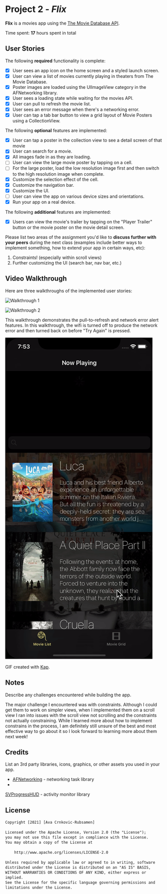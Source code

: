 # Project 2 - *Flix*

**Flix** is a movies app using the [The Movie Database API](http://docs.themoviedb.apiary.io/#).

Time spent: **17** hours spent in total

## User Stories

The following **required** functionality is complete:

- [X] User sees an app icon on the home screen and a styled launch screen.
- [X] User can view a list of movies currently playing in theaters from The Movie Database.
- [X] Poster images are loaded using the UIImageView category in the AFNetworking library.
- [X] User sees a loading state while waiting for the movies API.
- [X] User can pull to refresh the movie list.
- [X] User sees an error message when there's a networking error.
- [X] User can tap a tab bar button to view a grid layout of Movie Posters using a CollectionView.

The following **optional** features are implemented:

- [X] User can tap a poster in the collection view to see a detail screen of that movie
- [X] User can search for a movie.
- [X] All images fade in as they are loading.
- [ ] User can view the large movie poster by tapping on a cell.
- [ ] For the large poster, load the low resolution image first and then switch to the high resolution image when complete.
- [X] Customize the selection effect of the cell.
- [X] Customize the navigation bar.
- [X] Customize the UI.
- [ ] User can view the app on various device sizes and orientations.
- [X] Run your app on a real device.

The following **additional** features are implemented:

- [X] Users can view the movie's trailer by tapping on the "Player Trailer" button or the movie poster on the movie detail screen.

Please list two areas of the assignment you'd like to **discuss further with your peers** during the next class (examples include better ways to implement something, how to extend your app in certain ways, etc):

1. Constraints! (especially within scroll views)
2. Further customizing the UI (search bar, nav bar, etc.)

## Video Walkthrough

Here are three walkthroughs of the implemented user stories:

![Walkthrough 1](https://github.com/ava-cr/FBUFlix/blob/main/gifs/flix1.gif)

![Walkthrough 2](https://github.com/ava-cr/FBUFlix/blob/main/gifs/flix2.gif)

This walkthrough demonstrates the pull-to-refresh and network error alert features. In this walkthrough, the wifi is turned off to produce the network error and then turned back on before "Try Again" is pressed.

![Walkthrough 3](https://github.com/ava-cr/FBUFlix/blob/main/gifs/flix3.gif)

GIF created with [Kap](https://getkap.co/).

## Notes

Describe any challenges encountered while building the app.

The major challenge I encountered was with constraints. Although I could get them to work on simpler views, when I implemented them on a scroll view I ran into issues with the scroll view not scrolling and the constraints not actually constraining. While I learned more about how to implement constrains in the process, I am definitely still unsure of the best and most effective way to go about it so I look forward to learning more about them next week!

## Credits

List an 3rd party libraries, icons, graphics, or other assets you used in your app.

- [AFNetworking](https://github.com/AFNetworking/AFNetworking) - networking task library
-
[SVProgressHUD](https://github.com/SVProgressHUD/SVProgressHUD) - activity monitor library

## License

    Copyright [2021] [Ava Crnkovic-Rubsamen]

    Licensed under the Apache License, Version 2.0 (the "License");
    you may not use this file except in compliance with the License.
    You may obtain a copy of the License at

        http://www.apache.org/licenses/LICENSE-2.0

    Unless required by applicable law or agreed to in writing, software
    distributed under the License is distributed on an "AS IS" BASIS,
    WITHOUT WARRANTIES OR CONDITIONS OF ANY KIND, either express or implied.
    See the License for the specific language governing permissions and
    limitations under the License.

